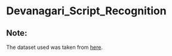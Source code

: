 # Devanagari_Script_Recognition
## Note:
The dataset used was taken from [here](https://archive.ics.uci.edu/ml/datasets/Devanagari+Handwritten+Character+Dataset).
